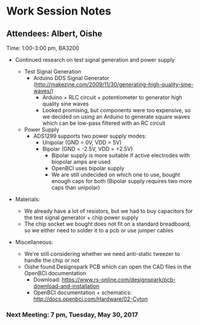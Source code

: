 # Work Session Notes

## Attendees: Albert, Oishe

Time: 1:00-3:00 pm, BA3200

- Continued research on test signal generation and power supply
  - Test Signal Generation
    - Arduino DDS Signal Generator (http://makezine.com/2009/11/30/generating-high-quality-sine-waves/)
      - Arduino + RLC circuit + potentiometer to generator high quality sine waves
      - Looked promising, but components were too expensive, so we decided on using an Arduino to generate square waves which can be low-pass filtered with an RC circuit
  - Power Supply
    - ADS1299 supports two power supply modes:
      - Unipolar (GND = 0V, VDD = 5V)
      - Bipolar (GND = -2.5V, VDD = +2.5V)
        - Bipolar supply is more suitable if active electrodes with biopolar amps are used
        - OpenBCI uses bipolar supply
        - We are still undecided on which one to use, bought enough caps for both (Bipolar supply requires two more caps than unipolar)
 - Materials:
   - We already have a lot of resistors, but we had to buy capacitors for the test signal generator + chip power supply
   - The chip socket we bought does not fit on a standard breadboard, so we either need to solder it to a pcb or use jumper cables

- Miscellaneous:
   - We're still considering whether we need anti-static tweezer to handle the chip or not
   - Oishe found Designspark PCB which can open the CAD files in the OpenBCI documentation
        - Download: https://www.rs-online.com/designspark/pcb-download-and-installation
        - OpenBCI documentation + schematics: http://docs.openbci.com/Hardware/02-Cyton
 ### Next Meeting: 7 pm, Tuesday, May 30, 2017
